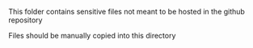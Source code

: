 This folder contains sensitive files not meant to be hosted in the github repository

Files should be manually copied into this directory
